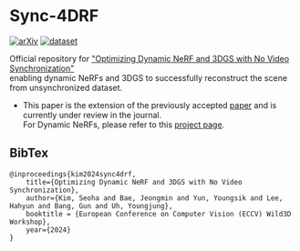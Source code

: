 # Sync-4DRF 

[![arXiv](https://img.shields.io/badge/paper-006600)](https://openreview.net/forum?id=RQutkn4V9I) 
[![dataset](https://img.shields.io/badge/dataset-00A98F)](https://drive.google.com/drive/folders/1wvLtucVrmFf7fj-kWr-HMk3boaI46cIX?usp=sharing)

Official repository for <a href="https://openreview.net/forum?id=RQutkn4V9I">"Optimizing Dynamic NeRF and 3DGS with No Video Synchronization"</a> <br>
enabling dynamic NeRFs and 3DGS to successfully reconstruct the scene from unsynchronized dataset.

- This paper is the extension of the previously accepted <a href="https://arxiv.org/abs/2310.13356">paper</a>  and is currently under review in the journal. <br>
For Dynamic NeRFs, please refer to this <a href="https://seoha-kim.github.io/sync-nerf/">project page</a>.

## BibTex
```
@inproceedings{kim2024sync4drf,
    title={Optimizing Dynamic NeRF and 3DGS with No Video Synchronization}, 
    author={Kim, Seoha and Bae, Jeongmin and Yun, Youngsik and Lee, Hahyun and Bang, Gun and Uh, Youngjung}, 
    booktitle = {European Conference on Computer Vision (ECCV) Wild3D Workshop},
    year={2024}
}
```

